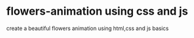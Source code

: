 # flowers-animation using css and js
create a beautiful flowers animation using html,css and js basics
